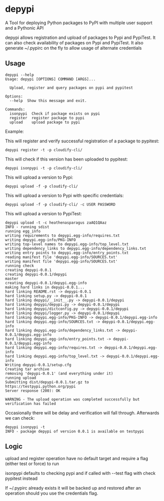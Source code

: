 # depypi
A Tool for deploying Python packages to PyPI with multiple user support and a Pythonic API

depypi allows registration and upload of packages to Pypi and PypiTest.
It can also check availability of packages on Pypi and PypiTest.
It also generate ~/.pypirc on the fly to allow usage of alternate credentials

## Usage

```shell
depypi --help
Usage: depypi [OPTIONS] COMMAND [ARGS]...

  Upload, register and query packages on pypi and pypitest

Options:
  --help  Show this message and exit.

Commands:
  isonpypi  Check if package exists on pypi
  register  register package to pypi
  upload    upload package to pypi
```

Example:

This will register and verify successful registration of a package to pypitest:
```shell
depypi register -t -p cloudify-cli/
```

This will check if this version has been uploaded to pypitest:
```shell
depypi isonpypi -t -p cloudify-cli/
```

This will upload a version to Pypi:
```shell
depypi upload -f -p cloudify-cli/
```

This will upload a version to Pypi with specific credentials:
```shell
depypi upload -f -p cloudify-cli/ -c USER PASSWORD
```

This will upload a version to PypiTest:
```shell
depypi upload -t -c heathenasparagus zaAQ1QAaz
INFO - running sdist
running egg_info
writing requirements to depypi.egg-info/requires.txt
writing depypi.egg-info/PKG-INFO
writing top-level names to depypi.egg-info/top_level.txt
writing dependency_links to depypi.egg-info/dependency_links.txt
writing entry points to depypi.egg-info/entry_points.txt
reading manifest file 'depypi.egg-info/SOURCES.txt'
writing manifest file 'depypi.egg-info/SOURCES.txt'
running check
creating depypi-0.0.1
creating depypi-0.0.1/depypi
master
creating depypi-0.0.1/depypi.egg-info
making hard links in depypi-0.0.1...
hard linking README.rst -> depypi-0.0.1
hard linking setup.py -> depypi-0.0.1
hard linking depypi/__init__.py -> depypi-0.0.1/depypi
hard linking depypi/depypi.py -> depypi-0.0.1/depypi
hard linking depypi/dictconfig.py -> depypi-0.0.1/depypi
hard linking depypi/logger.py -> depypi-0.0.1/depypi
hard linking depypi.egg-info/PKG-INFO -> depypi-0.0.1/depypi.egg-info
hard linking depypi.egg-info/SOURCES.txt -> depypi-0.0.1/depypi.egg-info
hard linking depypi.egg-info/dependency_links.txt -> depypi-0.0.1/depypi.egg-info
hard linking depypi.egg-info/entry_points.txt -> depypi-0.0.1/depypi.egg-info
hard linking depypi.egg-info/requires.txt -> depypi-0.0.1/depypi.egg-info
hard linking depypi.egg-info/top_level.txt -> depypi-0.0.1/depypi.egg-info
Writing depypi-0.0.1/setup.cfg
Creating tar archive
removing 'depypi-0.0.1' (and everything under it)
running upload
Submitting dist/depypi-0.0.1.tar.gz to https://testpypi.python.org/pypi
Server response (200): OK

WARNING - The upload operation was completed successfully but verification has failed
```
Occasionally there will be delay and verification will fall through. Afterwards we can check:
```shell
depypi isonpypi -t
INFO - package depypi of version 0.0.1 is available on testpypi
```

## Logic

upload and register operation have no default target and require a flag (either test or force) to run

isonpypi defaults to checking pypi and if called with --test flag with check pypitest instead

If ~/.pypirc already exists it will be backed up and restored after an operation should you use the credentials flag.


